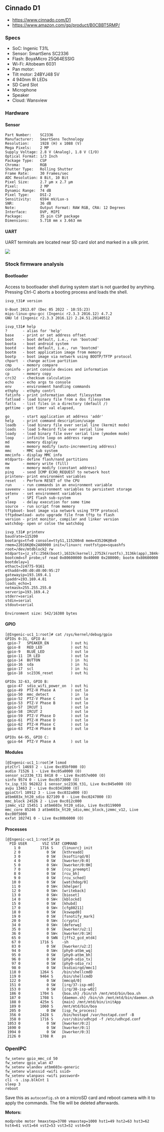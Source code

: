 Cinnado D1
----------
- https://www.cinnado.com/D1
- https://www.amazon.com/gp/product/B0CBBT5RMP/

### Specs

- SoC: Ingenic T31L
- Sensor: SmartSens SC2336
- Flash: BoyaMicro 25Q64ESSIG
- Wi-Fi: Altobeam 6031
- Pan motor: 
- Tilt motor: 24BYJ48 5V
- 4 940nm IR LEDs
- SD Card Slot
- Microphone
- Speaker
- Cloud: Wansview

### Hardware

#### Sensor

    Part Number:    SC2336
    Manufacturer:   SmartSens Technology
    Resolution:     1928 (H) x 1088 (V)
    Mega Pixels:    2 MP
    Supply Voltage: 2.8 V (Analog), 1.8 V (I/O)
    Optical Format: 1/3 Inch
    Package Type:   CSP
    Chroma:         RGB
    Shutter Type:   Rolling Shutter
    Frame Rate:     30 Frames/sec
    ADC Resolution: 8 Bit, 10 Bit
    Pixel Size:     2.7 µm x 2.7 µm
    Pixel:          2 MP
    Dynamic Range:  74 dB
    Pixel Type:     DSI-2
    Sensitivity:    6594 mV/Lux-s
    SNR:            36 dB
    Note:           Output Format: RAW RGB, CRA: 12 Degrees
    Interface:      DVP, MIPI
    Package:        35 pin CSP package
    Dimensions:     5.718 mm x 3.663 mm

#### UART 

UART terminals are located near SD card slot and marked in a silk print.

![](pix)


### Stock firmware analysis

#### Bootloader

Access to bootloader shell during system start is not guarded by anything.
Pressing Ctrl-C aborts a booting process and loads the shell.

```
isvp_t31# version

U-Boot 2013.07 (Dec 05 2022 - 10:55:23)
mips-linux-gnu-gcc (Ingenic r2.3.3 2016.12) 4.7.2
GNU ld (Ingenic r2.3.3 2016.12) 2.24.51.20140512

isvp_t31# help
?       - alias for 'help'
base    - print or set address offset
boot    - boot default, i.e., run 'bootcmd'
boota   - boot android system
bootd   - boot default, i.e., run 'bootcmd'
bootm   - boot application image from memory
bootp   - boot image via network using BOOTP/TFTP protocol
chpart  - change active partition
cmp     - memory compare
coninfo - print console devices and information
cp      - memory copy
crc32   - checksum calculation
echo    - echo args to console
env     - environment handling commands
ethphy  - ethphy contrl
fatinfo - print information about filesystem
fatload - load binary file from a dos filesystem
fatls   - list files in a directory (default /)
gettime - get timer val elapsed,

go      - start application at address 'addr'
help    - print command description/usage
loadb   - load binary file over serial line (kermit mode)
loads   - load S-Record file over serial line
loady   - load binary file over serial line (ymodem mode)
loop    - infinite loop on address range
md      - memory display
mm      - memory modify (auto-incrementing address)
mmc     - MMC sub system
mmcinfo - display MMC info
mtdparts- define flash/nand partitions
mw      - memory write (fill)
nm      - memory modify (constant address)
ping    - send ICMP ECHO_REQUEST to network host
printenv- print environment variables
reset   - Perform RESET of the CPU
run     - run commands in an environment variable
saveenv - save environment variables to persistent storage
setenv  - set environment variables
sf      - SPI flash sub-system
sleep   - delay execution for some time
source  - run script from memory
tftpboot- boot image via network using TFTP protocol
tftpdownload- auto upgrade file from tftp to flash
version - print monitor, compiler and linker version
watchdog- open or colse the watchdog

isvp_t31# printenv
baudrate=115200
bootargs=tf=0 console=ttyS1,115200n8 mem=43520K@0x0 rmem=22016K@0x2A80000 init=/linuxrc rootfstype=squashfs root=/dev/mtdblock2 rw mtdparts=jz_sfc:256k(boot),1632k(kernel),2752k(rootfs),3136k(app),384k(syscfg),32k(flag),8M@0(all)
bootcmd=sf probe;sf read 0x80600000 0x40000 0x280000; bootm 0x80600000
bootdelay=1
ethact=Jz4775-9161
ethaddr=00:d0:d0:00:95:27
gatewayip=193.169.4.1
ipaddr=193.169.4.81
loads_echo=1
netmask=255.255.255.0
serverip=193.169.4.2
stderr=serial
stdin=serial
stdout=serial

Environment size: 542/16380 bytes
```

#### GPIO

```
[@Ingenic-uc1_1:root]# cat /sys/kernel/debug/gpio
GPIOs 0-31, GPIO A:
 gpio-7   SPEAKER_EN          ) out hi
 gpio-8   RED_LED             ) out hi
 gpio-9   BLUE_LED            ) out lo
 gpio-11  IR LED              ) out lo
 gpio-14  BUTTON              ) in  hi
 gpio-16  sda                 ) in  hi
 gpio-17  scl                 ) in  hi
 gpio-18  sc2336_reset        ) out hi

GPIOs 32-63, GPIO B:
 gpio-47  sdio_wifi_power_on  ) out hi
 gpio-49  PTZ-H Phase A       ) out lo
 gpio-50  mmc_detect          ) in  lo
 gpio-52  PTZ-V Phase C       ) out lo
 gpio-53  PTZ-V Phase B       ) out lo
 gpio-57  IRCUT 1             ) out lo
 gpio-58  IRCUT 2             ) out lo
 gpio-59  PTZ-V Phase D       ) out lo
 gpio-61  PTZ-H Phase D       ) out lo
 gpio-62  PTZ-H Phase C       ) out lo
 gpio-63  PTZ-H Phase B       ) out lo

GPIOs 64-95, GPIO C:
 gpio-64  PTZ-V Phase A       ) out lo
 ```

#### Modules

```
[@Ingenic-uc1_1:root]# lsmod
ptzCtrl 14693 2 - Live 0xc05bf000 (O)
audio 71526 1 - Live 0xc05a0000 (O)
sensor_sc2336_t31 8418 0 - Live 0xc057e000 (O)
sinfo 9574 0 - Live 0xc0573000 (O)
tx_isp_t31 962822 1 sensor_sc2336_t31, Live 0xc045e000 (O)
avpu 13463 2 - Live 0xc0341000 (O)
gpioCtrl 10912 3 - Live 0xc032a000 (O)
atbm603x_ht20_sdio 827109 0 - Live 0xc0247000 (O)
mmc_block 24526 2 - Live 0xc012c000
jzmmc_v12 15451 1 atbm603x_ht20_sdio, Live 0xc0119000
mmc_core 85246 3 atbm603x_ht20_sdio,mmc_block,jzmmc_v12, Live 0xc00f5000
exfat 102741 0 - Live 0xc00b6000 (O)
```

#### Processes

```
[@Ingenic-uc1_1:root]# ps
  PID USER       VSZ STAT COMMAND
    1 0         1716 S    {linuxrc} init
    2 0            0 SW   [kthreadd]
    3 0            0 SW   [ksoftirqd/0]
    4 0            0 SW   [kworker/0:0]
    5 0            0 SW<  [kworker/0:0H]
    7 0            0 SW   [rcu_preempt]
    8 0            0 SW   [rcu_bh]
    9 0            0 SW   [rcu_sched]
   10 0            0 SW   [watchdog/0]
   11 0            0 SW<  [khelper]
   12 0            0 SW<  [writeback]
   13 0            0 SW<  [bioset]
   14 0            0 SW<  [kblockd]
   15 0            0 SW   [khubd]
   17 0            0 SW<  [cfg80211]
   18 0            0 SW   [kswapd0]
   19 0            0 SW   [fsnotify_mark]
   20 0            0 SW<  [crypto]
   34 0            0 SW<  [deferwq]
   35 0            0 SW   [kworker/u2:1]
   36 0            0 SW<  [kworker/0:1H]
   65 0            0 SWN  [jffs2_gcd_mtd4]
   67 0         1716 S    -sh
   83 0            0 SW   [kworker/u2:2]
   94 0            0 SW<  [phy0-atbm_wq]
   95 0            0 SW   [phy0-atbm_bh]
   96 0            0 SW   [phy0-sdio_tx]
   97 0            0 SW   [phy0-sdio_rx]
   98 0            0 SW   [ksdioirqd/mmc1]
  118 0         1264 S    /bin/shellcmdD
  119 0         9464 S    /bin/shellcmdD
  122 0            0 SW   [mmcqd/0]
  151 0            0 SW   [irq/37-isp-m0]
  153 0            0 SW   [irq/38-isp-w02]
  186 0         1704 S    {boa.sh} /bin/sh /mnt/mtd/bin/boa.sh
  187 0         1708 S    {daemon.sh} /bin/sh /mnt/mtd/bin/daemon.sh
  188 0         425m S    {main} /mnt/mtd/bin/initApp
  189 0         1060 S    /mnt/mtd/bin/boa
  205 0            0 DW   [isp_fw_process]
  356 0         2428 S    /bin/hostapd /var/hostapd.conf -B
  358 0         1716 S    /usr/sbin/udhcpd -f /etc/udhcpd.conf
 1053 0            0 SW   [kworker/0:2]
 1690 0            0 SW   [kworker/0:1]
 1994 0            0 SW   [kworker/0:3]
 2126 0         1708 R    ps
```

### OpenIPC

```
fw_setenv gpio_mmc_cd 50
fw_setenv gpio_wlan 47
fw_setenv wlandev atbm603x-generic
fw_setenv wlanssid <wifi ssid>
fw_setenv wlanpass <wifi password>
cli -s .isp.blkCnt 1
sleep 3
reboot
```

Save this as `autoconfig.sh` on a microSD card and reboot camera with it to apply the commands. The file will be deleted afterwards.


**Motors:**
 
`modprobe motor hmaxstep=3700 vmaxstep=1000 hst1=49 hst2=63 hst3=62 hst4=61 vst1=64 vst2=53 vst3=52 vst4=59`

